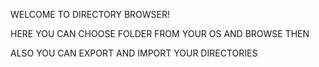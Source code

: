 WELCOME TO DIRECTORY BROWSER!

HERE YOU CAN CHOOSE FOLDER FROM YOUR OS AND BROWSE THEN

ALSO YOU CAN EXPORT AND IMPORT YOUR DIRECTORIES
